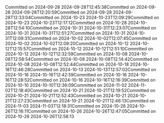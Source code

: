 Committed on 2024-09-28 2024-09-28T12:45:38Committed on 2024-09-28 2024-09-28T12:20:59Committed on 2024-09-28 2024-09-28T12:33:04Committed on 2024-10-23 2024-10-23T12:09:29Committed on 2024-10-23 2024-10-23T12:17:12Committed on 2024-10-28 2024-10-28T12:54:10Committed on 2024-10-31 2024-10-31T12:23:07Committed on 2024-10-31 2024-10-31T12:51:27Committed on 2024-10-31 2024-10-31T12:09:31Committed on 2024-10-02 2024-10-02T12:07:45Committed on 2024-10-02 2024-10-02T12:09:20Committed on 2024-10-12 2024-10-12T12:15:57Committed on 2024-10-12 2024-10-12T12:51:10Committed on 2024-10-12 2024-10-12T12:32:59Committed on 2024-10-08 2024-10-08T12:58:54Committed on 2024-10-08 2024-10-08T12:14:42Committed on 2024-10-08 2024-10-08T12:52:44Committed on 2024-10-18 2024-10-18T12:46:28Committed on 2024-10-13 2024-10-13T12:57:02Committed on 2024-10-16 2024-10-16T12:42:59Committed on 2024-10-16 2024-10-16T12:28:52Committed on 2024-10-16 2024-10-16T12:16:39Committed on 2024-10-10 2024-10-10T12:36:09Committed on 2024-11-02 2024-11-02T12:18:40Committed on 2024-10-21 2024-10-21T12:19:52Committed on 2024-10-21 2024-10-21T12:52:43Committed on 2024-10-21 2024-10-21T12:27:23Committed on 2024-10-21 2024-10-21T12:46:13Committed on 2024-11-03 2024-11-03T12:18:31Committed on 2024-10-26 2024-10-26T12:16:11Committed on 2024-10-26 2024-10-26T12:47:05Committed on 2024-10-26 2024-10-26T12:58:13